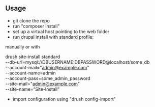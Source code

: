 ## Usage

- git clone the repo
- run "composer install"
- set up a virtual host pointing to the web folder
- run drupal install with standard profile:

manually or with

drush site-install  standard \
--db-url=mysql://DBUSERNAME:DBPASSWORD@localhost/some_db \
--account-mail="admin@example.com" \
--account-name=admin \
--account-pass=some_admin_password \
--site-mail="admin@example.com" \
--site-name=“Site-Install”

- import configuration using "drush config-import"